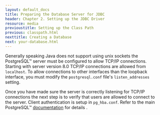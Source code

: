 ```yaml
---
layout: default_docs
title: Preparing the Database Server for JDBC
header: Chapter 2. Setting up the JDBC Driver
resource: media
previoustitle: Setting up the Class Path
previous: classpath.html
nexttitle: Creating a Database
next: your-database.html
---
```


Generally speaking Java does not support using unix sockets the PostgreSQL™ server must be
configured to allow TCP/IP connections. Starting with server version 8.0 TCP/IP
connections are allowed from `localhost`. To allow connections to other interfaces
than the loopback interface, you must modify the `postgresql.conf` file's `listen_addresses`
setting.


Once you have made sure the server is correctly listening for TCP/IP connections
the next step is to verify that users are allowed to connect to the server. Client
authentication is setup in `pg_hba.conf`. Refer to the main PostgreSQL™ [documentation](https://www.postgresql.org/docs/current/auth-pg-hba-conf.html)
for details . 
